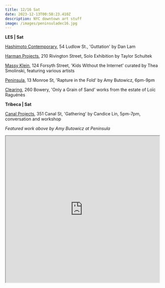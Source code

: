 ```yaml
---
title: 12/16 Sat
date: 2023-12-13T00:58:23.410Z
description: NYC downtown art stuff
image: /images/peninsuladec16.jpg
---
```

**L﻿ES | Sat**

[Hashimoto Contemporary](https://www.hashimotocontemporary.com/exhibitions/254-dan-lam-guttation/), 54 Ludlow St., 'Guttation' by Dan Lam

[Harman Projects](https://www.harmanprojects.com/exhibitions/20-taylor-schultek-solo-exhibition/), 210 Rivington Street, Solo Exhibition by Taylor Schultek

[Massy Klein](https://www.masseyklein.com/exhibitions/69-kids-without-the-internet/), 124 Forsyth Street, 'Kids Without the Internet' curated by Thea Smolinski, featuring various artists

[Peninsula](https://www.peninsulaartspace.com/), 13 Monroe St, 'Rapture in the Fold' by Amy Butowicz, 6pm-9pm

[C﻿learing](https://www.c-l-e-a-r-i-n-g.com/exhibitions/only-a-grain-of-sand/), 260 Bowery, 'Only a Grain of Sand' works from the estate of Loïc Raguénès

**T﻿ribeca | Sat**

[Canal Projects](https://www.canalprojects.org/upcoming), 351 Canal St, 'Gathering' by Candice Lin, 5pm-7pm, conversation and workshop

*F﻿eatured work above by Amy Butowicz at Peninsula*

<iframe src="https://www.google.com/maps/d/u/1/embed?mid=1nUBerxzytTRcPkUPzs0suVEseh5s8MM&ehbc=2E312F" width="100%" height="480"></iframe>